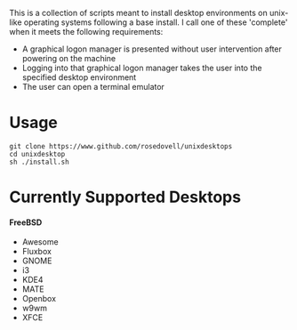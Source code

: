 This is a collection of scripts meant to install desktop environments on unix-like operating systems following a base install.  I call one of these 'complete' when it meets the following requirements:
* A graphical logon manager is presented without user intervention after powering on the machine
* Logging into that graphical logon manager takes the user into the specified desktop environment
* The user can open a terminal emulator

# Usage

```
git clone https://www.github.com/rosedovell/unixdesktops
cd unixdesktop
sh ./install.sh
```

# Currently Supported Desktops

#### FreeBSD
* Awesome
* Fluxbox
* GNOME 
* i3
* KDE4
* MATE
* Openbox
* w9wm
* XFCE
